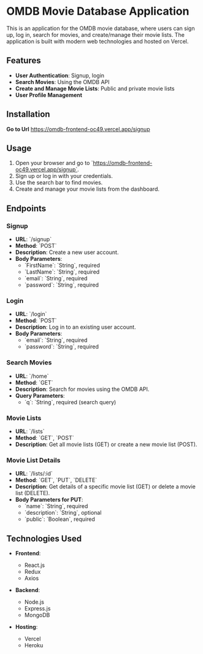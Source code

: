 
# OMDB Movie Database Application

This is an application for the OMDB movie database, where users can sign up, log in, search for movies, and create/manage their movie lists. The application is built with modern web technologies and hosted on Vercel.

## Features

- **User Authentication**: Signup, login
- **Search Movies**: Using the OMDB API
- **Create and Manage Movie Lists**: Public and private movie lists
- **User Profile Management**

## Installation

**Go to Url**
https://omdb-frontend-oc49.vercel.app/signup

## Usage

1. Open your browser and go to \`https://omdb-frontend-oc49.vercel.app/signup`.
2. Sign up or log in with your credentials.
3. Use the search bar to find movies.
4. Create and manage your movie lists from the dashboard.

## Endpoints

### Signup

- **URL**: \`/signup\`
- **Method**: \`POST\`
- **Description**: Create a new user account.
- **Body Parameters**:
  - \`FirstName\`: \`String\`, required
  - \`LastName\`: \`String\`, required
  - \`email\`: \`String\`, required
  - \`password\`: \`String\`, required

### Login

- **URL**: \`/login\`
- **Method**: \`POST\`
- **Description**: Log in to an existing user account.
- **Body Parameters**:
  - \`email\`: \`String\`, required
  - \`password\`: \`String\`, required

### Search Movies

- **URL**: \`/home\`
- **Method**: \`GET\`
- **Description**: Search for movies using the OMDB API.
- **Query Parameters**:
  - \`q\`: \`String\`, required (search query)

### Movie Lists

- **URL**: \`/lists\`
- **Method**: \`GET\`, \`POST\`
- **Description**: Get all movie lists (GET) or create a new movie list (POST).


### Movie List Details

- **URL**: \`/lists/:id\`
- **Method**: \`GET\`, \`PUT\`, \`DELETE\`
- **Description**: Get details of a specific movie list (GET) or delete a movie list (DELETE).
- **Body Parameters for PUT**:
  - \`name\`: \`String\`, required
  - \`description\`: \`String\`, optional
  - \`public\`: \`Boolean\`, required

## Technologies Used

- **Frontend**:
  - React.js
  - Redux
  - Axios

- **Backend**:
  - Node.js
  - Express.js
  - MongoDB

- **Hosting**:
  - Vercel
  - Heroku
